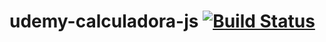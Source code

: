 # udemy-calculadora-js [![Build Status](https://travis-ci.org/guilhermejcgois/udemy-calculadora-js.svg?branch=master)](https://travis-ci.org/guilhermejcgois/udemy-calculadora-js)

